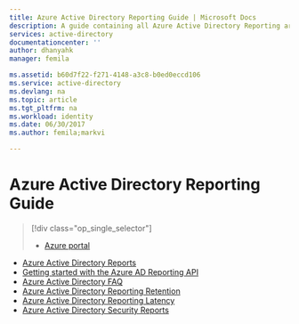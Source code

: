 ```yaml
---
title: Azure Active Directory Reporting Guide | Microsoft Docs
description: A guide containing all Azure Active Directory Reporting articles
services: active-directory
documentationcenter: ''
author: dhanyahk
manager: femila

ms.assetid: b60d7f22-f271-4148-a3c8-b0ed0eccd106
ms.service: active-directory
ms.devlang: na
ms.topic: article
ms.tgt_pltfrm: na
ms.workload: identity
ms.date: 06/30/2017
ms.author: femila;markvi

---
```

# Azure Active Directory Reporting Guide
> [!div class="op_single_selector"]
> * [Azure portal](active-directory-reporting-guide.md)
> 
> 

* [Azure Active Directory Reports](active-directory-reporting-azure-portal.md)
* [Getting started with the Azure AD Reporting API](active-directory-reporting-api-getting-started.md)
* [Azure Active Directory FAQ](active-directory-reporting-faq.md)
* [Azure Active Directory Reporting Retention](active-directory-reporting-retention.md)
* [Azure Active Directory Reporting Latency](active-directory-reporting-latencies-azure-portal.md)
* [Azure Active Directory Security Reports](active-directory-reporting-security-user-at-risk.md)


